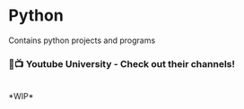 # Python
Contains python projects and programs


### 😤📺 Youtube University - Check out their channels! 
<br>
*WIP*
<!---
Python Tutorial: https://www.w3schools.com/
Beginner Python - https://www.youtube.com/@programmingwithmosh/playlists
Python Projects - https://www.youtube.com/@coreyms/playlists
Beginner Python Projects - https://www.youtube.com/@DaveOnData/playlists
--->

</details>
